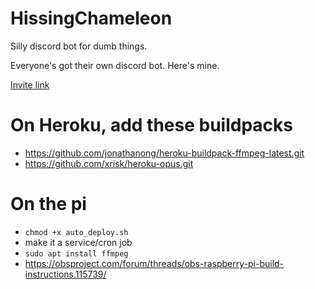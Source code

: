 # HissingChameleon
Silly discord bot for dumb things.

Everyone's got their own discord bot. Here's mine.

[Invite link](https://discord.com/api/oauth2/authorize?client_id=990806328295440424&permissions=413927852096&scope=bot)

# On Heroku, add these buildpacks
- https://github.com/jonathanong/heroku-buildpack-ffmpeg-latest.git
- https://github.com/xrisk/heroku-opus.git

# On the pi
- `chmod +x auto_deploy.sh`
- make it a service/cron job
- `sudo apt install ffmpeg`
- https://obsproject.com/forum/threads/obs-raspberry-pi-build-instructions.115739/